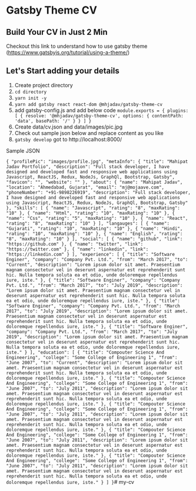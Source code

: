 # Gatsby Theme CV

## Build Your CV in Just 2 Min
Checkout this link to understand how to use gatsby theme
(https://www.gatsbyjs.org/tutorial/using-a-theme/)

## Let's Start adding your details 
1. Create project directory
2. `cd directory`
3. `yarn init -y`
4. `yarn add gatsby react react-dom @mhjadav/gatsby-theme-cv`
5.  add gatsby-config.js and add below code
    `module.exports = {
        plugins: [
            {
                resolve: '@mhjadav/gatsby-theme-cv',
                options: {
                    contentPath: 'data',
                    basePath: '/'
                }
            }
        ]
    }`
6.  Create data/cv.json and data/images/pic.jpg
7.  Check out sample json below and replace content as you like
8. `gatsby develop` got to http://localhost:8000/


Sample JSON 

`
{
    "profilePic": "images/profile.jpg",
    "metaInfo": {
        "title": "Mahipat Jadav Portfolio",
        "description": "Full stack developer, I have designed and developed fast and responsive web applications using Javascript, ReactJS, Redux, NodeJs, GraphQl, Bootstrap, Gatsby",
        "favicon": "",
        "website": ""
    },
    "about": {
        "name": "Mahipat Jadav",
        "location": "Ahmedabad, Gujarat",
        "email": "mj@mojaave.com",
        "phoneNumber": "+91-9898226919",
        "description": "Full stack developer, I have designed and developed fast and responsive web applications using Javascript, ReactJS, Redux, NodeJs, GraphQl, Bootstrap, Gatsby"
    },
    "skills": [
        {
            "name": "Javascript",
            "rating": "8",
            "maxRating": "10"
        },
        {
            "name": "Html",
            "rating": "10",
            "maxRating": "10"
        },
        {
            "name": "Css",
            "rating": "5",
            "maxRating": "10"
        },
        {
            "name": "React",
            "rating": "8",
            "maxRating": "10"
        }
    ],
    "langauges": [
        {
            "name": "Gujarati",
            "rating": "10",
            "maxRating": "10"
        },
        {
            "name": "Hindi",
            "rating": "10",
            "maxRating": "10"
        },
        {
            "name": "English",
            "rating": "8",
            "maxRating": "10"
        }
    ],
    "social": [
        {
            "name": "github",
            "link": "https://github.com"
        },
        {
            "name": "twitter",
            "link": "https://twitter.com"
        },
        {
            "name": "linkedin",
            "link": "https://linkedin.com"
        }
    ],
    "experience": [
        {
            "title": "Software Enginer",
            "company": "Company Pvt. Ltd.",
            "from": "March 2017",
            "to": "Current",
            "description": "Lorem ipsum dolor sit amet. Praesentium magnam consectetur vel in deserunt aspernatur est reprehenderit sunt hic. Nulla tempora soluta ea et odio, unde doloremque repellendus iure, iste."
        },
        {
            "title": "Software Enginer",
            "company": "Company Pvt. Ltd.",
            "from": "March 2017",
            "to": "July 2019",
            "description": "Lorem ipsum dolor sit amet. Praesentium magnam consectetur vel in deserunt aspernatur est reprehenderit sunt hic. Nulla tempora soluta ea et odio, unde doloremque repellendus iure, iste."
        },
        {
            "title": "Software Enginer",
            "company": "Company Pvt. Ltd.",
            "from": "March 2017",
            "to": "July 2019",
            "description": "Lorem ipsum dolor sit amet. Praesentium magnam consectetur vel in deserunt aspernatur est reprehenderit sunt hic. Nulla tempora soluta ea et odio, unde doloremque repellendus iure, iste."
        },
        {
            "title": "Software Enginer",
            "company": "Company Pvt. Ltd.",
            "from": "March 2017",
            "to": "July 2019",
            "description": "Lorem ipsum dolor sit amet. Praesentium magnam consectetur vel in deserunt aspernatur est reprehenderit sunt hic. Nulla tempora soluta ea et odio, unde doloremque repellendus iure, iste."
        }
    ],
    "education": [
        {
            "title": "Compouter Science And Engineering",
            "college": "Some College of Engineering 1",
            "from": "June 2007",
            "to": "Current",
            "description": "Lorem ipsum dolor sit amet. Praesentium magnam consectetur vel in deserunt aspernatur est reprehenderit sunt hic. Nulla tempora soluta ea et odio, unde doloremque repellendus iure, iste."
        },
        {
            "title": "Compouter Science And Engineering",
            "college": "Some College of Engineering 1",
            "from": "June 2007",
            "to": "July 2011",
            "description": "Lorem ipsum dolor sit amet. Praesentium magnam consectetur vel in deserunt aspernatur est reprehenderit sunt hic. Nulla tempora soluta ea et odio, unde doloremque repellendus iure, iste."
        },
        {
            "title": "Compouter Science And Engineering",
            "college": "Some College of Engineering 1",
            "from": "June 2007",
            "to": "July 2011",
            "description": "Lorem ipsum dolor sit amet. Praesentium magnam consectetur vel in deserunt aspernatur est reprehenderit sunt hic. Nulla tempora soluta ea et odio, unde doloremque repellendus iure, iste."
        },
        {
            "title": "Compouter Science And Engineering",
            "college": "Some College of Engineering 1",
            "from": "June 2007",
            "to": "July 2011",
            "description": "Lorem ipsum dolor sit amet. Praesentium magnam consectetur vel in deserunt aspernatur est reprehenderit sunt hic. Nulla tempora soluta ea et odio, unde doloremque repellendus iure, iste."
        },
        {
            "title": "Compouter Science And Engineering",
            "college": "Some College of Engineering 1",
            "from": "June 2007",
            "to": "July 2011",
            "description": "Lorem ipsum dolor sit amet. Praesentium magnam consectetur vel in deserunt aspernatur est reprehenderit sunt hic. Nulla tempora soluta ea et odio, unde doloremque repellendus iure, iste."
        }
    ]
}
`# my-cv
